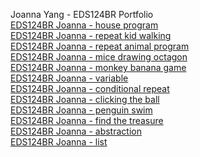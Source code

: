 Joanna Yang - EDS124BR Portfolio
<br>
[EDS124BR Joanna - house program](https://www.youtube.com/watch?v=vJ7fHHsyouk)
<br>
[EDS124BR Joanna - repeat kid walking](https://youtu.be/yhiETyeORW0)
<br>
[EDS124BR Joanna - repeat animal program](https://youtu.be/63GkRrfqieo)
<br>
[EDS124BR Joanna - mice drawing octagon](https://youtu.be/4XtnpJrqVFQ)
<br>
[EDS124BR Joanna - monkey banana game](https://youtu.be/KRoZJhv-c-o)
<br>
[EDS124BR Joanna - variable](https://youtu.be/n5pAg0hNjMc)
<br>
[EDS124BR Joanna - conditional repeat](https://youtu.be/fTIHBJQFP7s)
<br>
[EDS124BR Joanna - clicking the ball](https://youtu.be/C4h9v5hbDr8)
<br>
[EDS124BR Joanna - penguin swim](https://youtu.be/UydqnOUid48)
<br>
[EDS124BR Joanna - find the treasure](https://youtu.be/OIfGtr0U-GI)
<br>
[EDS124BR Joanna - abstraction](https://youtu.be/gda9g0cc6hQ)
<br>
[EDS124BR Joanna - list](https://youtu.be/HzvRJTZlsCo)
<br>
